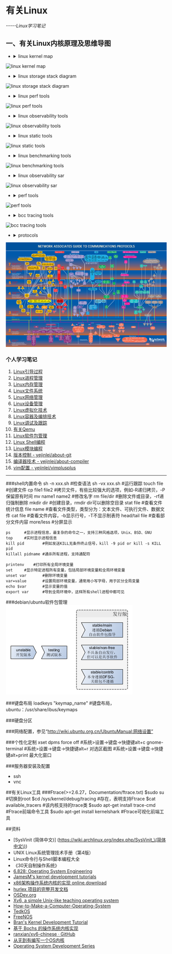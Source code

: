 # 有关Linux
*-----Linux学习笔记*

## 一、有关Linux内核原理及思维导图
- <details><summary>linux kernel map</summary>

![linux kernel map](https://upload.wikimedia.org/wikipedia/commons/thumb/5/5b/Linux_kernel_map.png/800px-Linux_kernel_map.png)

</details>

- <details><summary>linux storage stack diagram</summary>

![linux storage stack diagram](https://upload.wikimedia.org/wikipedia/commons/3/30/IO_stack_of_the_Linux_kernel.svg)

</details>

- <details><summary>linux perf tools</summary>

![linux perf tools](http://www.brendangregg.com/Perf/linux_perf_tools_full.png)

</details>

- <details><summary>linux observability tools</summary>

![linux observability tools](http://www.brendangregg.com/Perf/linux_observability_tools.png)

</details>

- <details><summary>linux static tools</summary>

![linux static tools](http://www.brendangregg.com/Perf/linux_static_tools.png)

</details>

- <details><summary>linux benchmarking tools</summary>

![linux benchmarking tools](http://www.brendangregg.com/Perf/linux_benchmarking_tools.png)

</details>

- <details><summary>linux observability sar</summary>

![linux observability sar](http://www.brendangregg.com/Perf/linux_observability_sar.png)

</details>

- <details><summary>perf tools</summary>

![perf tools](http://www.brendangregg.com/Perf/perf-tools_2016.png)

</details>

- <details><summary>bcc tracing tools</summary>

![bcc tracing tools](http://www.brendangregg.com/Perf/bcc_tracing_tools.png)

</details>

- <details><summary>protocols</summary>

![](doc/protocols.png)

</details>

### 个人学习笔记

1. [Linux引导过程](./Linux引导过程.md)
2. [Linux进程管理](./Linux进程管理.md)
3. [Linux内存管理](./Linux内存管理.md)
4. [Linux文件系统](./Linux文件系统.md)
5. [Linux网络管理](./Linux网络管理.md)
6. [Linux设备管理](./Linux设备管理.md)
7. [Linux虚拟化技术](./Linux虚拟化技术.md)
8. [Linux容器及编排技术](./Linux容器及编技术.md)
9. [Linux调试及跟踪](./Linux工具集.md)
10. [有关Qemu](./有关Qemu.md)
11. [Linux软件包管理](./Linux软件包管理.md)
12. [Linux Shell编程](./Linux—Shell编程.md)
13. [Linux模块编程](./Linux模块编程.md)
14. [版本控制 - yejinlei/about-git](https://github.com/yejinlei/about-git)
15. [编译器技术 - yejinlei/about-compiler](https://github.com/yejinlei/about-compiler)
16. [vim配置 - yejinlei/vimplusplus](https://github.com/yejinlei/vimplusplus)

---

###shell内置命令
    sh -n xxx.sh       	#检查语法
	sh -vx xxx.sh		#运行跟踪
	touch file			#创建文件
	cp file1 file2				#拷贝文件，有些比较强大的选项，例如-R递归拷贝，-P保留原有时间
    mv name1 name2		#修改名字
    rm 	 file/dir		#删除文件或目录，-rf递归强制删除
	mkdir dir		#创建目录，rmdir dir可以删除空目录
    stat file		#查看文件统计信息
    file name		#查看文件类型，类型分为：文本文件、可执行文件、数据文件
    cat file		#查看文件内容，-b显示行号，-T不显示制表符
    head/tail file		#查看部分文件内容
    more/less		#分屏显示

	ps		#显示进程信息，最复杂的命令之一，支持三种风格选项，Unix、BSD、GNU
	top		#实时显示进程信息
    kill pid		#例如发送KILL无条件终止信号，kill -9 pid or kill -s KILL pid
    killall pidname	#通杀所有进程，支持通配符

	printenv	#打印所有全局环境变量
	set		#显示特定进程所有变量，包括局部环境变量和全局环境变量
    unset var		#删除环境变量
    var=value		#设置局部环境变量，通常用小写字母，用于区分全局变量
    echo $var		#显示变量的值
    export var		#导到全局环境中，这样所有shell进程中都可见

###debian/ubuntu软件包管理
![debian软件分发等级制度](doc/debian软件分发等级制度.png)

###键盘布局
	loadkeys "keymap_name"		#键盘布局，ubuntu：/usr/share/ibus/keymaps

###硬盘分区

###网络配置，参见“http://wiki.ubuntu.org.cn/UbuntuManual:网络设置”

###个性化定制
    xset dpms force off #系统>设置->键盘->快捷键alt+c
    gnome-terminal      #系统>设置->键盘->快捷键alt+r
    对选区截图           #系统>设置->键盘->快捷键alt+print
    最大化窗口
    
###服务器安装及配置
- ssh
- vnc

##有关Linux工具
###Ftrace(>=2.6.27，Documentation/ftrace.txt)
	$sudo su							#切换到root
    $cd /sys/kernel/debug/tracing		#存在，表明支持Ftrace
    $cat available_tracers				#该内核支持的trace类
    $sudo apt-get install trace-cmd		#Ftrace前端命令工具
    $sudo apt-get install kernelshark	#Ftrace可视化前端工具

##资料
- [SysVinit (简体中文)] (https://wiki.archlinux.org/index.php/SysVinit_\(简体中文\))
- UNIX Linux系统管理技术手册（第4版）
- Linux命令行与Shell脚本编程大全
- 《30天自制操作系统》
- [6.828: Operating System Engineering](https://pdos.csail.mit.edu/6.828/2011/schedule.html)
- [JamesM's kernel development tutorials](http://johnvidler.co.uk/mirror/jamesm-kernel-tutorial/tutorial_html/)
- [x86架构操作系统内核的实现 online](http://wiki.0xffffff.org/),[download](https://github.com/hurley25/Hurlex-II)
- [hurlex 项目的完整开发文档](http://hurlex.0xffffff.org/)
- [OSDev.org](http://wiki.osdev.org/Main_Page)
- [Xv6, a simple Unix-like teaching operating system](https://pdos.csail.mit.edu/6.828/2012/xv6.html)
- [How-to-Make-a-Computer-Operating-System](https://github.com/SamyPesse/How-to-Make-a-Computer-Operating-System)
- [TedkOS](https://github.com/TakefiveInteractive/TedkOS)
- [FreeNOS](https://github.com/lordsergio/FreeNOS)
- [Bran's Kernel Development Tutorial](http://www.osdever.net/bkerndev/Docs/gettingstarted.htm)
- [基于 Bochs 的操作系统内核实现](http://fleurer-lee.com/paper.html)
- [ranxian/xv6-chinese · GitHub](https://github.com/ranxian/xv6-chinese)
- [从无到有编写一个OS内核](http://www.ilovecl.com/2015/09/15/os_redleaf/)
- [Operating System Development Series](http://www.brokenthorn.com/Resources/OSDevIndex.html)